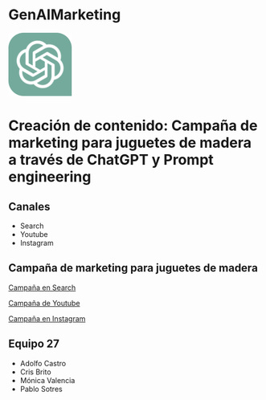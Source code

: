 # GenAIMarketing

<img src="ChatGPT_logo.png" alt="image" width="25%" height="auto">

# Creación de contenido: Campaña de marketing para juguetes de madera a través de ChatGPT y Prompt engineering
## Canales
- Search
- Youtube
- Instagram 


## Campaña de marketing para juguetes de madera

[Campaña en Search](search.md)

[Campaña de Youtube](youtube.md)

[Campaña en Instagram](instagram.md)


## Equipo 27
- Adolfo Castro
- Cris Brito
- Mónica Valencia
- Pablo Sotres
